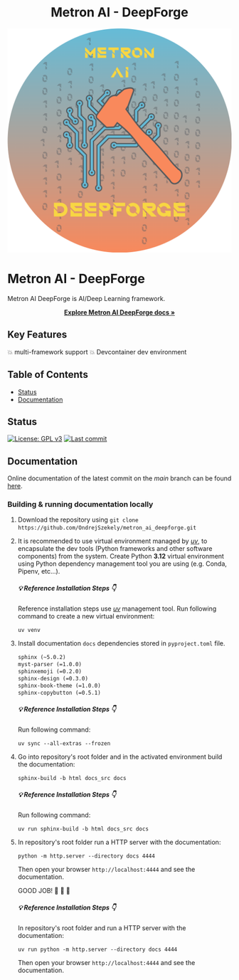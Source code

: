 <h1 align="center">Metron AI - DeepForge</h1>

<p align="center">
  <kbd><img src="docs_src/imgs/deepforge_logo.png" alt="DeepForge Logo" width="700"></kbd>
</p>

# Metron AI - DeepForge


Metron AI DeepForge is AI/Deep Learning framework.

<p align="center">
    <a href="https://ondrejszekely.github.io/metron_ai_deepforge"><strong>Explore Metron AI DeepForge docs »</strong></a>
</p>

## Key Features <!-- omit in toc -->

:boom: multi-framework support
:boom: Devcontainer dev environment

## Table of Contents <!-- omit in toc -->
- [Status](#status)
- [Documentation](#documentation)

## Status
[![License: GPL v3](https://img.shields.io/github/license/ondrejszekely/metron_ai_deepforge)](https://www.gnu.org/licenses/gpl-3.0) [![Last commit](https://img.shields.io/github/last-commit/ondrejszekely/metron_ai_deepforge/main)](https://github.com/OndrejSzekely/metron_ai_deepforge/main)

## Documentation
Online documentation of the latest commit on the *main* branch can be found [here](https://ondrejszekely.github.io/metron_ai_deepforge).

### Building & running documentation locally
1. Download the repository using `git clone https://github.com/OndrejSzekely/metron_ai_deepforge.git`
2. It is recommended to use virtual environment managed by [*uv*](https://docs.astral.sh/uv), to encapsulate the dev tools
   (Python frameworks and other software components) from the system. Create Python **3.12** virtual environment using Python
   dependency management tool you are using (e.g. Conda, Pipenv, etc...).

    ##### :bulb: Reference Installation Steps :point_down:   <!-- markdownlint-disable MD001 MD023--> <!-- omit in toc -->

    Reference installation steps use [*uv*](https://docs.astral.sh/uv) management tool. Run following
    command to create a new virtual environment:

    ```shell
    uv venv
    ```

3. Install documentation `docs` dependencies stored in `pyproject.toml` file.

    ```text
    sphinx (~5.0.2)
    myst-parser (=1.0.0)
    sphinxemoji (=0.2.0)
    sphinx-design (=0.3.0)
    sphinx-book-theme (=1.0.0)
    sphinx-copybutton (=0.5.1)
    ```

    ##### :bulb: Reference Installation Steps :point_down: <!-- omit in toc -->
  
    Run following command:

    ```shell
    uv sync --all-extras --frozen
    ```

4. Go into repository's root folder and in the activated environment build the documentation:
   
   ```shell
   sphinx-build -b html docs_src docs
   ```

   ##### :bulb: Reference Installation Steps :point_down: <!-- markdownlint-disable MD024 --> <!-- omit in toc -->

   Run following command:
  
   ```shell
   uv run sphinx-build -b html docs_src docs
   ```

5. In repository's root folder run a HTTP server with the documentation:

   ```shell
   python -m http.server --directory docs 4444
   ```

   Then open your browser `http://localhost:4444` and see the documentation.

   GOOD JOB! :raised_hands: :rocket: :dizzy:

   ##### :bulb: Reference Installation Steps :point_down: <!-- omit in toc -->

   In repository's root folder and run a HTTP server with the documentation:

   ```shell
   uv run python -m http.server --directory docs 4444
   ```

   Then open your browser `http://localhost:4444` and see the documentation.
